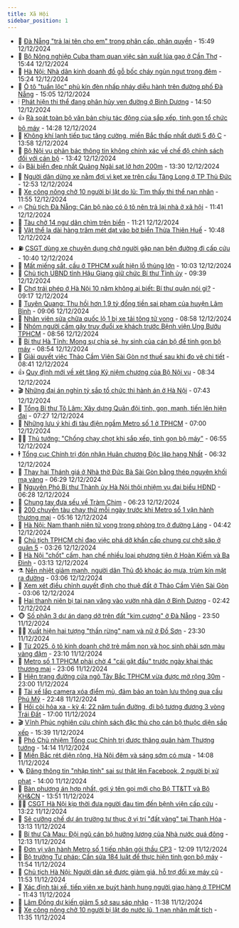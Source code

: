 ```yaml
---
title: Xã Hội
sidebar_position: 1
---
```


<!-- dantri-xa-hoi:START -->
- 🫣 [Đà Nẵng &quot;trả lại tên cho em&quot; trong phân cấp, phân quyền](https://dantri.com.vn/xa-hoi/da-nang-tra-lai-ten-cho-em-trong-phan-cap-phan-quyen-20241212215849228.htm) - 15:49 12/12/2024
- 💼 [Bộ Nông nghiệp Cuba tham quan việc sản xuất lúa gạo ở Cần Thơ](https://dantri.com.vn/xa-hoi/bo-nong-nghiep-cuba-tham-quan-viec-san-xuat-lua-gao-o-can-tho-20241212210543825.htm) - 15:44 12/12/2024
- 🎊 [Hà Nội: Nhà dân kinh doanh đồ gỗ bốc cháy ngùn ngụt trong đêm](https://dantri.com.vn/xa-hoi/ha-noi-nha-dan-kinh-doanh-do-go-boc-chay-ngun-ngut-trong-dem-20241212221614298.htm) - 15:24 12/12/2024
- 🙉 [Ô tô &quot;tuần lộc&quot; phủ kín đèn nhấp nháy diễu hành trên đường phố Đà Nẵng](https://dantri.com.vn/xa-hoi/o-to-tuan-loc-phu-kin-den-nhap-nhay-dieu-hanh-tren-duong-pho-da-nang-20241212200916389.htm) - 15:05 12/12/2024
- 🕯 [Phát hiện thi thể đang phân hủy ven đường ở Bình Dương](https://dantri.com.vn/xa-hoi/phat-hien-thi-the-dang-phan-huy-ven-duong-o-binh-duong-20241212210459188.htm) - 14:50 12/12/2024
- 👍 [Rà soát toàn bộ văn bản chịu tác động của sắp xếp, tinh gọn tổ chức bộ máy](https://dantri.com.vn/xa-hoi/ra-soat-toan-bo-van-ban-chiu-tac-dong-cua-sap-xep-tinh-gon-to-chuc-bo-may-20241212212508122.htm) - 14:28 12/12/2024
- 🤖 [Không khí lạnh tiếp tục tăng cường, miền Bắc thấp nhất dưới 5 độ C](https://dantri.com.vn/xa-hoi/khong-khi-lanh-tiep-tuc-tang-cuong-mien-bac-thap-nhat-duoi-5-do-c-20241212204213027.htm) - 13:58 12/12/2024
- 🙉 [Bộ Nội vụ phản bác thông tin không chính xác về chế độ chính sách đối với cán bộ](https://dantri.com.vn/xa-hoi/bo-noi-vu-phan-bac-thong-tin-khong-chinh-xac-ve-che-do-chinh-sach-doi-voi-can-bo-20241212204113253.htm) - 13:42 12/12/2024
- 👍 [Bãi biển đẹp nhất Quảng Ngãi sạt lở hơn 200m](https://dantri.com.vn/xa-hoi/bai-bien-dep-nhat-quang-ngai-sat-lo-hon-200m-20241212161244884.htm) - 13:30 12/12/2024
- 🗽 [Người dân dừng xe nằm đợi vì kẹt xe trên cầu Tăng Long ở TP Thủ Đức](https://dantri.com.vn/xa-hoi/nguoi-dan-dung-xe-nam-doi-vi-ket-xe-tren-cau-tang-long-o-tp-thu-duc-20241212185832935.htm) - 12:53 12/12/2024
- 🗽 [Xe công nông chở 10 người bị lật do lũ: Tìm thấy thi thể nạn nhân](https://dantri.com.vn/xa-hoi/xe-cong-nong-cho-10-nguoi-bi-lat-do-lu-tim-thay-thi-the-nan-nhan-20241212163404974.htm) - 11:55 12/12/2024
- 🔥 [Chủ tịch Đà Nẵng: Cán bộ nào có ô tô nên trả lại nhà ở xã hội](https://dantri.com.vn/xa-hoi/chu-tich-da-nang-can-bo-nao-co-o-to-nen-tra-lai-nha-o-xa-hoi-20241212172208771.htm) - 11:41 12/12/2024
- 🦒 [Tàu chở 14 ngư dân chìm trên biển](https://dantri.com.vn/xa-hoi/tau-cho-14-ngu-dan-chim-tren-bien-20241212170910280.htm) - 11:21 12/12/2024
- 🧐 [Vật thể lạ dài hàng trăm mét dạt vào bờ biển Thừa Thiên Huế](https://dantri.com.vn/xa-hoi/vat-the-la-dai-hang-tram-met-dat-vao-bo-bien-thua-thien-hue-20241212172630594.htm) - 10:48 12/12/2024
- ⛽️ [CSGT dùng xe chuyên dụng chở người gặp nạn bên đường đi cấp cứu](https://dantri.com.vn/xa-hoi/csgt-dung-xe-chuyen-dung-cho-nguoi-gap-nan-ben-duong-di-cap-cuu-20241212171755371.htm) - 10:40 12/12/2024
- 🚀 [Mất miếng sắt, cầu ở TPHCM xuất hiện lỗ thủng lớn](https://dantri.com.vn/xa-hoi/mat-mieng-sat-cau-o-tphcm-xuat-hien-lo-thung-lon-20241212165851319.htm) - 10:03 12/12/2024
- 🦒 [Chủ tịch UBND tỉnh Hậu Giang giữ chức Bí thư Tỉnh ủy](https://dantri.com.vn/xa-hoi/chu-tich-ubnd-tinh-hau-giang-giu-chuc-bi-thu-tinh-uy-20241212161737455.htm) - 09:39 12/12/2024
- 🦅 [Chợ trái phép ở Hà Nội 10 năm không ai biết: Bí thư quận nói gì?](https://dantri.com.vn/xa-hoi/cho-trai-phep-o-ha-noi-10-nam-khong-ai-biet-bi-thu-quan-noi-gi-20241212155215994.htm) - 09:17 12/12/2024
- 🚀 [Tuyên Quang: Thu hồi hơn 1,9 tỷ đồng tiền sai phạm của huyện Lâm Bình](https://dantri.com.vn/xa-hoi/tuyen-quang-thu-hoi-hon-19-ty-dong-tien-sai-pham-cua-huyen-lam-binh-20241212165035179.htm) - 09:06 12/12/2024
- 🦅 [Nhân viên sửa chữa quốc lộ 1 bị xe tải tông tử vong](https://dantri.com.vn/xa-hoi/nhan-vien-sua-chua-quoc-lo-1-bi-xe-tai-tong-tu-vong-20241212153418373.htm) - 08:58 12/12/2024
- 🤠 [Nhóm người cầm gậy truy đuổi xe khách trước Bệnh viện Ung Bướu TPHCM](https://dantri.com.vn/xa-hoi/nhom-nguoi-cam-gay-truy-duoi-xe-khach-truoc-benh-vien-ung-buou-tphcm-20241212154007179.htm) - 08:56 12/12/2024
- 💄 [Bí thư Hà Tĩnh: Mong sự chia sẻ, hy sinh của cán bộ để tinh gọn bộ máy](https://dantri.com.vn/xa-hoi/bi-thu-ha-tinh-mong-su-chia-se-hy-sinh-cua-can-bo-de-tinh-gon-bo-may-20241212131441599.htm) - 08:54 12/12/2024
- 🥷 [Giải quyết việc Thảo Cầm Viên Sài Gòn nợ thuế sau khi đo vẽ chi tiết](https://dantri.com.vn/xa-hoi/giai-quyet-viec-thao-cam-vien-sai-gon-no-thue-sau-khi-do-ve-chi-tiet-20241212103057743.htm) - 08:41 12/12/2024
- 👍 [Quy định mới về xét tặng Kỷ niệm chương của Bộ Nội vụ](https://dantri.com.vn/xa-hoi/quy-dinh-moi-ve-xet-tang-ky-niem-chuong-cua-bo-noi-vu-20241212151414138.htm) - 08:34 12/12/2024
- 🎬 [Những đại án nghìn tỷ sắp tổ chức thi hành án ở Hà Nội](https://dantri.com.vn/xa-hoi/nhung-dai-an-nghin-ty-sap-to-chuc-thi-hanh-an-o-ha-noi-20241212143743802.htm) - 07:43 12/12/2024
- 🦒 [Tổng Bí thư Tô Lâm: Xây dựng Quân đội tinh, gọn, mạnh, tiến lên hiện đại](https://dantri.com.vn/xa-hoi/tong-bi-thu-to-lam-xay-dung-quan-doi-tinh-gon-manh-tien-len-hien-dai-20241212135457646.htm) - 07:27 12/12/2024
- 🌊 [Những lưu ý khi đi tàu điện ngầm Metro số 1 ở TPHCM](https://dantri.com.vn/xa-hoi/nhung-luu-y-khi-di-tau-dien-ngam-metro-so-1-o-tphcm-20241208105744212.htm) - 07:00 12/12/2024
- 🧑‍💻 [Thủ tướng: &quot;Chống chạy chọt khi sắp xếp, tinh gọn bộ máy&quot;](https://dantri.com.vn/xa-hoi/thu-tuong-chong-chay-chot-khi-sap-xep-tinh-gon-bo-may-20241212081607899.htm) - 06:55 12/12/2024
- 🕴 [Tổng cục Chính trị đón nhận Huân chương Độc lập hạng Nhất](https://dantri.com.vn/xa-hoi/tong-cuc-chinh-tri-don-nhan-huan-chuong-doc-lap-hang-nhat-20241212132739998.htm) - 06:32 12/12/2024
- 🤔 [Thay hai Thánh giá ở Nhà thờ Đức Bà Sài Gòn bằng thép nguyên khối mạ vàng](https://dantri.com.vn/xa-hoi/thay-hai-thanh-gia-o-nha-tho-duc-ba-sai-gon-bang-thep-nguyen-khoi-ma-vang-20241212131649307.htm) - 06:29 12/12/2024
- 💄 [Nguyên Phó Bí thư Thành ủy Hà Nội thôi nhiệm vụ đại biểu HĐND](https://dantri.com.vn/xa-hoi/nguyen-pho-bi-thu-thanh-uy-ha-noi-thoi-nhiem-vu-dai-bieu-hdnd-20241212131959227.htm) - 06:28 12/12/2024
- 🧠 [Chung tay đưa sếu về Tràm Chim](https://dantri.com.vn/xa-hoi/chung-tay-dua-seu-ve-tram-chim-20241212130930616.htm) - 06:23 12/12/2024
- 🦣 [200 chuyến tàu chạy thử mỗi ngày trước khi Metro số 1 vận hành thương mại](https://dantri.com.vn/xa-hoi/200-chuyen-tau-chay-thu-moi-ngay-truoc-khi-metro-so-1-van-hanh-thuong-mai-20241212115852346.htm) - 05:16 12/12/2024
- 💫 [Hà Nội: Nam thanh niên tử vong trong phòng trọ ở đường Láng](https://dantri.com.vn/xa-hoi/ha-noi-nam-thanh-nien-tu-vong-trong-phong-tro-o-duong-lang-20241212113717192.htm) - 04:42 12/12/2024
- 🚀 [Chủ tịch TPHCM chỉ đạo việc phá dỡ khẩn cấp chung cư chờ sập ở quận 5](https://dantri.com.vn/xa-hoi/chu-tich-tphcm-chi-dao-viec-pha-do-khan-cap-chung-cu-cho-sap-o-quan-5-20241212101633949.htm) - 03:26 12/12/2024
- 🤔 [Hà Nội &quot;chốt&quot; cấm, hạn chế nhiều loại phương tiện ở Hoàn Kiếm và Ba Đình](https://dantri.com.vn/xa-hoi/ha-noi-chot-cam-han-che-nhieu-loai-phuong-tien-o-hoan-kiem-va-ba-dinh-20241212094948228.htm) - 03:13 12/12/2024
- ⚗️ [Nền nhiệt giảm mạnh, người dân Thủ đô khoác áo mưa, trùm kín mặt ra đường](https://dantri.com.vn/xa-hoi/nen-nhiet-giam-manh-nguoi-dan-thu-do-khoac-ao-mua-trum-kin-mat-ra-duong-20241212093224637.htm) - 03:06 12/12/2024
- 🫶 [Xem xét điều chỉnh quyết định cho thuê đất ở Thảo Cầm Viên Sài Gòn](https://dantri.com.vn/xa-hoi/xem-xet-dieu-chinh-quyet-dinh-cho-thue-dat-o-thao-cam-vien-sai-gon-20241212094458041.htm) - 03:06 12/12/2024
- 🌮 [Hai thanh niên bị tai nạn văng vào vườn nhà dân ở Bình Dương](https://dantri.com.vn/xa-hoi/hai-thanh-nien-bi-tai-nan-vang-vao-vuon-nha-dan-o-binh-duong-20241212091955977.htm) - 02:42 12/12/2024
- 🐵 [Số phận 3 dự án dang dở trên đất &quot;kim cương&quot; ở Đà Nẵng](https://dantri.com.vn/xa-hoi/so-phan-3-du-an-dang-do-tren-dat-kim-cuong-o-da-nang-20241210143509762.htm) - 23:50 11/12/2024
- 🧑‍🏫 [Xuất hiện hai tượng &quot;thần rừng&quot; nam và nữ ở Đồ Sơn](https://dantri.com.vn/xa-hoi/xuat-hien-hai-tuong-than-rung-nam-va-nu-o-do-son-20241211233001408.htm) - 23:30 11/12/2024
- 💫 [Từ 2025, ô tô kinh doanh chở trẻ mầm non và học sinh phải sơn màu vàng đậm](https://dantri.com.vn/xa-hoi/tu-2025-o-to-kinh-doanh-cho-tre-mam-non-va-hoc-sinh-phai-son-mau-vang-dam-20241211213502701.htm) - 23:10 11/12/2024
- 🦩 [Metro số 1 TPHCM phải chờ 4 &quot;cái gật đầu&quot; trước ngày khai thác thương mại](https://dantri.com.vn/xa-hoi/metro-so-1-tphcm-phai-cho-4-cai-gat-dau-truoc-ngay-khai-thac-thuong-mai-20241211194140800.htm) - 23:06 11/12/2024
- 🦄 [Hiện trạng đường cửa ngõ Tây Bắc TPHCM vừa được mở rộng 30m](https://dantri.com.vn/xa-hoi/hien-trang-duong-cua-ngo-tay-bac-tphcm-vua-duoc-mo-rong-30m-20241211225840286.htm) - 23:00 11/12/2024
- 💂 [Tài xế lắp camera xóa điểm mù, đảm bảo an toàn lưu thông qua cầu Phú Mỹ](https://dantri.com.vn/xa-hoi/tai-xe-lap-camera-xoa-diem-mu-dam-bao-an-toan-luu-thong-qua-cau-phu-my-20241211164142248.htm) - 22:48 11/12/2024
- 💄 [Hồi còi hỏa xa - kỳ 4: 22 năm tuần đường, đi bộ tương đương 3 vòng Trái Đất](https://dantri.com.vn/xa-hoi/hoi-coi-hoa-xa-ky-4-22-nam-tuan-duong-di-bo-tuong-duong-3-vong-trai-dat-20241211151845930.htm) - 17:00 11/12/2024
- 🎬 [Vĩnh Phúc nghiên cứu chính sách đặc thù cho cán bộ thuộc diện sắp xếp](https://dantri.com.vn/xa-hoi/vinh-phuc-nghien-cuu-chinh-sach-dac-thu-cho-can-bo-thuoc-dien-sap-xep-20241211220958617.htm) - 15:39 11/12/2024
- 👀 [Phó Chủ nhiệm Tổng cục Chính trị được thăng quân hàm Thượng tướng](https://dantri.com.vn/xa-hoi/pho-chu-nhiem-tong-cuc-chinh-tri-duoc-thang-quan-ham-thuong-tuong-20241211211056745.htm) - 14:14 11/12/2024
- 💃 [Miền Bắc rét diện rộng, Hà Nội đêm và sáng sớm có mưa](https://dantri.com.vn/xa-hoi/mien-bac-ret-dien-rong-ha-noi-dem-va-sang-som-co-mua-20241211203932999.htm) - 14:08 11/12/2024
- 🪜 [Đăng thông tin &quot;nhập tỉnh&quot; sai sự thật lên Facebook, 2 người bị xử phạt](https://dantri.com.vn/xa-hoi/dang-thong-tin-nhap-tinh-sai-su-that-len-facebook-2-nguoi-bi-xu-phat-20241211203306570.htm) - 14:00 11/12/2024
- 📝 [Bàn phương án hợp nhất, gợi ý tên gọi mới cho Bộ TT&amp;TT và Bộ KH&amp;CN](https://dantri.com.vn/xa-hoi/ban-phuong-an-hop-nhat-goi-y-ten-goi-moi-cho-bo-tttt-va-bo-khcn-20241211204332635.htm) - 13:51 11/12/2024
- 🧑‍💻 [CSGT Hà Nội kịp thời đưa người đau tim đến bệnh viện cấp cứu](https://dantri.com.vn/xa-hoi/csgt-ha-noi-kip-thoi-dua-nguoi-dau-tim-den-benh-vien-cap-cuu-20241211195019553.htm) - 13:22 11/12/2024
- 👺 [Sẽ cưỡng chế dự án trường tư thục ở vị trí &quot;đất vàng&quot; tại Thanh Hóa](https://dantri.com.vn/xa-hoi/se-cuong-che-du-an-truong-tu-thuc-o-vi-tri-dat-vang-tai-thanh-hoa-20241211194427721.htm) - 13:13 11/12/2024
- 🌮 [Bí thư Cà Mau: Đội ngũ cán bộ hưởng lương của Nhà nước quá đông](https://dantri.com.vn/xa-hoi/bi-thu-ca-mau-doi-ngu-can-bo-huong-luong-cua-nha-nuoc-qua-dong-20241211174944557.htm) - 12:13 11/12/2024
- 🤭 [Đơn vị vận hành Metro số 1 tiếp nhận gói thầu CP3](https://dantri.com.vn/xa-hoi/don-vi-van-hanh-metro-so-1-tiep-nhan-goi-thau-cp3-20241211182455412.htm) - 12:09 11/12/2024
- 💪 [Bộ trưởng Tư pháp: Cần sửa 184 luật để thực hiện tinh gọn bộ máy](https://dantri.com.vn/xa-hoi/bo-truong-tu-phap-can-sua-184-luat-de-thuc-hien-tinh-gon-bo-may-20241211181313956.htm) - 11:54 11/12/2024
- 🧰 [Chủ tịch Hà Nội: Người dân sẽ được giảm giá, hỗ trợ đổi xe máy cũ](https://dantri.com.vn/xa-hoi/chu-tich-ha-noi-nguoi-dan-se-duoc-giam-gia-ho-tro-doi-xe-may-cu-20241211183833850.htm) - 11:53 11/12/2024
- 🤡 [Xác định tài xế, tiếp viên xe buýt hành hung người giao hàng ở TPHCM](https://dantri.com.vn/xa-hoi/xac-dinh-tai-xe-tiep-vien-xe-buyt-hanh-hung-nguoi-giao-hang-o-tphcm-20241211180015212.htm) - 11:43 11/12/2024
- 🦆 [Lâm Đồng dự kiến giảm 5 sở sau sáp nhập](https://dantri.com.vn/xa-hoi/lam-dong-du-kien-giam-5-so-sau-sap-nhap-20241211182409515.htm) - 11:38 11/12/2024
- 🦍 [Xe công nông chở 10 người bị lật do nước lũ, 1 nạn nhân mất tích](https://dantri.com.vn/xa-hoi/xe-cong-nong-cho-10-nguoi-bi-lat-do-nuoc-lu-1-nan-nhan-mat-tich-20241211181701130.htm) - 11:35 11/12/2024<!-- dantri-xa-hoi:END -->
